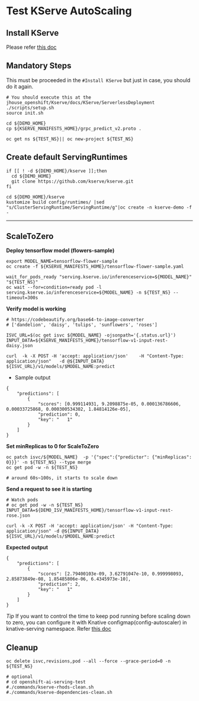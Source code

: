 # Test KServe AutoScaling

## Install KServe

Please refer [this doc](./Install-kserve-rhods-on-rosa.md)

## Mandatory Steps
This must be proceeded in the `#Install KServe` but just in case, you should do it again.
~~~
# You should execute this at the jhouse_openshift/Kserve/docs/KServe/ServerlessDeployment
./scripts/setup.sh
source init.sh

cd ${DEMO_HOME}
cp ${KSERVE_MANIFESTS_HOME}/grpc_predict_v2.proto .

oc get ns ${TEST_NS}|| oc new-project ${TEST_NS}
~~~

## Create default ServingRuntimes
~~~
if [[ ! -d ${DEMO_HOME}/kserve ]];then
  cd ${DEMO_HOME}
  git clone https://github.com/kserve/kserve.git 
fi

cd ${DEMO_HOME}/kserve
kustomize build config/runtimes/ |sed "s/ClusterServingRuntime/ServingRuntime/g"|oc create -n kserve-demo -f -
~~~

----

## ScaleToZero

**Deploy tensorflow model (flowers-sample)**
~~~
export MODEL_NAME=tensorflow-flower-sample
oc create -f ${KSERVE_MANIFESTS_HOME}/tensorflow-flower-sample.yaml

wait_for_pods_ready "serving.kserve.io/inferenceservice=${MODEL_NAME}" "${TEST_NS}"
oc wait --for=condition=ready pod -l serving.kserve.io/inferenceservice=${MODEL_NAME} -n ${TEST_NS} --timeout=300s
~~~

**Verify model is working**
~~~
# https://codebeautify.org/base64-to-image-converter
# ['dandelion', 'daisy', 'tulips', 'sunflowers', 'roses']

ISVC_URL=$(oc get isvc ${MODEL_NAME} -ojsonpath='{.status.url}')
INPUT_DATA=${KSERVE_MANIFESTS_HOME}/tensorflow-v1-input-rest-daisy.json

curl  -k -X POST -H 'accept: application/json'    -H "Content-Type: application/json"   -d @${INPUT_DATA}  ${ISVC_URL}/v1/models/$MODEL_NAME:predict
~~~

- Sample output
~~~
{
    "predictions": [
        {
            "scores": [0.999114931, 9.2098875e-05, 0.000136786606, 0.00033725868, 0.000300534302, 1.84814126e-05],
            "prediction": 0,
            "key": "   1"
        }
    ]
}
~~~

**Set minReplicas to 0 for ScaleToZero**
~~~
oc patch isvc/${MODEL_NAME}  -p '{"spec":{"predictor": {"minReplicas": 0}}}' -n ${TEST_NS} --type merge
oc get pod -w -n ${TEST_NS}

# around 60s~100s, it starts to scale down
~~~

**Send a request to see it is starting**
~~~
# Watch pods 
# oc get pod -w -n ${TEST_NS}
INPUT_DATA=${DEMO_ISV_MANIFESTS_HOME}/tensorflow-v1-input-rest-rose.json

curl -k -X POST -H 'accept: application/json' -H "Content-Type: application/json" -d @${INPUT_DATA}  ${ISVC_URL}/v1/models/$MODEL_NAME:predict
~~~

**Expected output**
~~~
{
    "predictions": [
        {
            "scores": [2.79400103e-09, 3.62791047e-10, 0.999998093, 2.85873849e-08, 1.85485806e-06, 6.4345973e-10],
            "prediction": 2,
            "key": "   1"
        }
    ]
}
~~~

*Tip*
If you want to control the time to keep pod running before scaling down to zero, you can configure it with Knative configmap(config-autoscaler) in knative-serving namespace.
Refer [this doc](https://knative.dev/docs/serving/autoscaling/scale-to-zero/#scale-to-zero-last-pod-retention-period)


## Cleanup
~~~
oc delete isvc,revisions,pod --all --force --grace-period=0 -n ${TEST_NS}

# optional
# cd openshift-ai-serving-test
#./commands/kserve-rhods-clean.sh
#./commands/kserve-dependencies-clean.sh
~~~
